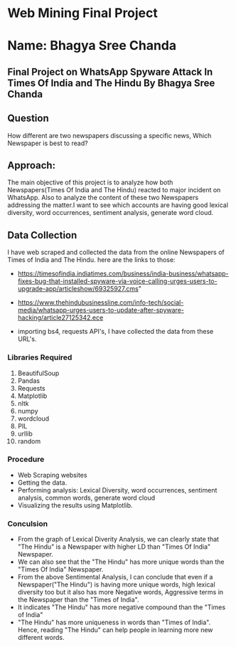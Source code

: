 # Web Mining Final Project
# Name: Bhagya Sree Chanda

## Final Project on WhatsApp Spyware Attack In Times Of India and The Hindu By Bhagya Sree Chanda

## Question

How different are two newspapers discussing a specific news, Which Newspaper is best to read? 

## Approach: 
The main objective of this project is to analyze how both Newspapers(Times Of India and The Hindu) reacted to major incident on WhatsApp. Also to analyze the content of these two Newspapers addressing the matter.I want to see which accounts are having good lexical diversity, word occurrences, sentiment analysis, generate word cloud.


## Data Collection

I have web scraped and collected the data from the online Newspapers of Times of India and The Hindu.
here are the links to those:
- https://timesofindia.indiatimes.com/business/india-business/whatsapp-fixes-bug-that-installed-spyware-via-voice-calling-urges-users-to-upgrade-app/articleshow/69325927.cms"

- https://www.thehindubusinessline.com/info-tech/social-media/whatsapp-urges-users-to-update-after-spyware-hacking/article27125342.ece

- importing bs4, requests API's, I have collected the data from these URL's.
### Libraries Required
 1. BeautifulSoup
 2. Pandas
 3. Requests
 4. Matplotlib
 5. nltk
 6. numpy
 7. wordcloud
 8. PIL
 9. urllib
 10. random

### Procedure
 - Web Scraping websites
 - Getting the data.
 - Performing analysis: Lexical Diversity, word occurrences, sentiment analysis, common words, generate word cloud
 - Visualizing the results using Matplotlib.
### Conculsion
- From the graph of Lexical Diverity Analysis, we can clearly state that "The Hindu" is a Newspaper with higher LD than "Times Of India" Newspaper.
- We can also see that the "The Hindu" has more unique words than the "Times Of India" Newspaper.
- From the above Sentimental Analysis, I can conclude that even if a Newspaper("The Hindu") is having more unique words, high lexical diversity too but it also has more Negative words, Aggressive terms in the Newspaper than the "Times of India". 
- It indicates "The Hindu" has more negative compound than the "Times of India"
- "The Hindu" has more uniqueness in words than "Times of India". Hence, reading "The Hindu" can help people in learning more new different words.
